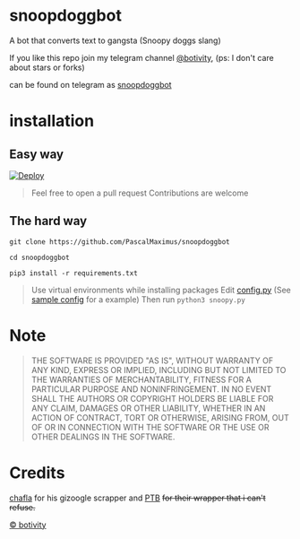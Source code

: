 # snoopdoggbot
A bot that converts text to gangsta 
(Snoopy doggs slang)

If you like this repo join my telegram channel [@botivity](https://telegram.dog/botivity),
(ps: I don't care about stars or forks)

can be found on telegram as [snoopdoggbot](https://telegram.dog/snoopdoggbot)

# installation

## Easy way

[![Deploy](https://www.herokucdn.com/deploy/button.svg)](https://heroku.com/deploy?template=https://github.com/PascalMaximus/snoopdoggbot)

> Feel free to open a pull request
  Contributions are welcome
## The hard way

`git clone https://github.com/PascalMaximus/snoopdoggbot`

`cd snoopdoggbot`

`pip3 install -r requirements.txt`

> Use virtual environments while installing packages
Edit [config.py](/config.py) (See [sample config](/sampleconfig.py) for a example)
Then run
`python3 snoopy.py`


# Note

> THE SOFTWARE IS PROVIDED "AS IS", WITHOUT WARRANTY OF ANY KIND, EXPRESS OR
  IMPLIED, INCLUDING BUT NOT LIMITED TO THE WARRANTIES OF MERCHANTABILITY,
  FITNESS FOR A PARTICULAR PURPOSE AND NONINFRINGEMENT. IN NO EVENT SHALL THE
  AUTHORS OR COPYRIGHT HOLDERS BE LIABLE FOR ANY CLAIM, DAMAGES OR OTHER
  LIABILITY, WHETHER IN AN ACTION OF CONTRACT, TORT OR OTHERWISE, ARISING FROM,
  OUT OF OR IN CONNECTION WITH THE SOFTWARE OR THE USE OR OTHER DEALINGS IN THE
  SOFTWARE.

# Credits 
[chafla](https://github.com/chafla) for his gizoogle scrapper
and [PTB](https://github.com/python-telegram-bot) ~~for their wrapper that i can't refuse.~~

[© botivity](https://telegram.dog/botivity)

